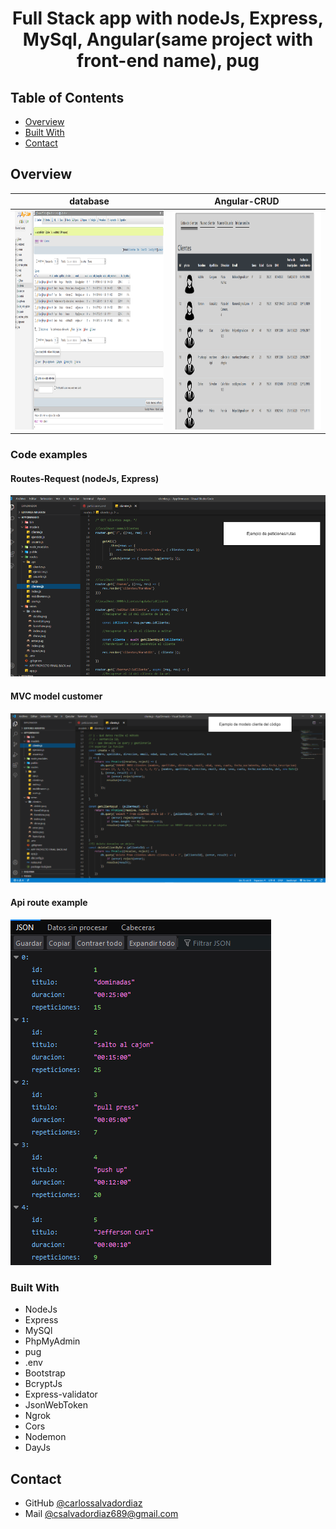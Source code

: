 <h1 align="center">Full Stack app with nodeJs, Express, MySql, Angular(same project with front-end name), pug</h1>


<!-- TABLE OF CONTENTS -->

## Table of Contents

- [Overview](#overview)
- [Built With](#built-with)
- [Contact](#contact)

<!-- OVERVIEW -->

## Overview




| database  | Angular-CRUD  |
|:-:|:-:|
|  <a href="https://github.com/carlossalvadordiaz/AppGymBack/blob/master/public/images/baseDatosPhpMyAdmin.png" target="_blank"> <img src="/public/images/baseDatosPhpMyAdmin.png" width="400" height="350"/></a> | <a href="https://github.com/carlossalvadordiaz/AppGymBack/blob/master/public/images/listaClientesAngular.png" target="_blank"> <img src="/public/images/listaClientesAngular.png" width="400" height="350"/></a>

### Code examples

#### Routes-Request (nodeJs, Express)

<a href="https://github.com/carlossalvadordiaz/AppGymBack/blob/master/public/images/peticiones-rutas.png" target="_blank"> <img src="/public/images/peticiones-rutas.png"/></a>

#### MVC model customer 

<a href="https://github.com/carlossalvadordiaz/AppGymBack/blob/master/public/images/modeloCodigoNode.png" target="_blank"> <img src="/public/images/modeloCodigoNode.png"/></a>

#### Api route example

<a href="https://github.com/carlossalvadordiaz/AppGymBack/blob/master/public/images/ApiEjercicios.png" target="_blank"> <img src="/public/images/ApiEjercicios.png"/></a>



### Built With

<!-- This section should list any major frameworks that you built your project using. Here are a few examples.-->

- NodeJs
- Express
- MySQl
- PhpMyAdmin
- pug
- .env
- Bootstrap
- BcryptJs
- Express-validator
- JsonWebToken
- Ngrok
- Cors
- Nodemon
- DayJs

## Contact


- GitHub [@carlossalvadordiaz](https://{github.com/carlossalvadordiaz})
- Mail [@csalvadordiaz689@gmail.com](mailto:csalvadordiaz689@gmail.com)
